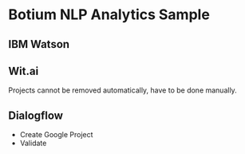 # Botium NLP Analytics Sample


## IBM Watson



## Wit.ai

Projects cannot be removed automatically, have to be done manually.

## Dialogflow

* Create Google Project
* Validate 